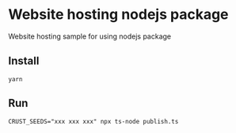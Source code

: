 # Website hosting nodejs package

Website hosting sample for using nodejs package

## Install

```shell
yarn
```

## Run

```shell
CRUST_SEEDS="xxx xxx xxx" npx ts-node publish.ts
```
